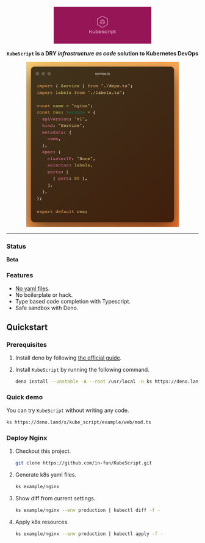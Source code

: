<div align="center">
<p align="center">
<img width="256" alt="cover" src="doc/image/cover_photo.png"/>

**`KubeScript` is a DRY _infrastructure as code_ solution to Kubernetes DevOps**

<img width="400" alt="demo" src="doc/image/service.ts.png"/>
</p>
</div>

<hr/>

### Status

**Beta**

### Features

- [No yaml files](https://noyaml.com/).
- No boilerplate or hack.
- Type based code completion with Typescript.
- Safe sandbox with Deno.

## Quickstart

### Prerequisites

1. Install deno by following
   [the official guide](https://deno.land/manual@v1.28.1/getting_started/installation).
2. Install `KubeScript` by running the following command.

   ```bash
   deno install --unstable -A --root /usr/local -n ks https://deno.land/x/kube_script@v0.2.0/main.ts
   ```

### Quick demo

You can try `KubeScript` without writing any code.

```bash
ks https://deno.land/x/kube_script/example/web/mod.ts
```

### Deploy Nginx

1. Checkout this project.
   ```bash
   git clone https://github.com/in-fun/KubeScript.git
   ```

1. Generate k8s yaml files.

   ```bash
   ks example/nginx
   ```
1. Show diff from current settings.

   ```bash
   ks example/nginx --env production | kubectl diff -f -
   ```
1. Apply k8s resources.

   ```bash
   ks example/nginx --env production | kubectl apply -f -
   ```
